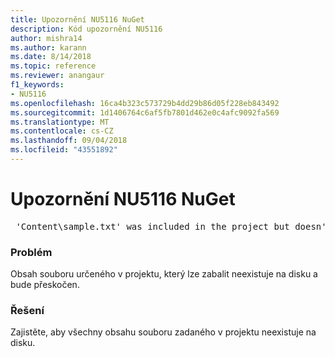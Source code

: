 ```yaml
---
title: Upozornění NU5116 NuGet
description: Kód upozornění NU5116
author: mishra14
ms.author: karann
ms.date: 8/14/2018
ms.topic: reference
ms.reviewer: anangaur
f1_keywords:
- NU5116
ms.openlocfilehash: 16ca4b323c573729b4dd29b86d05f228eb843492
ms.sourcegitcommit: 1d1406764c6af5fb7801d462e0c4afc9092fa569
ms.translationtype: MT
ms.contentlocale: cs-CZ
ms.lasthandoff: 09/04/2018
ms.locfileid: "43551892"
---
```

# <a name="nuget-warning-nu5116"></a>Upozornění NU5116 NuGet
<pre> 'Content\sample.txt' was included in the project but doesn't exist. Skipping...</pre>

### <a name="issue"></a>Problém

Obsah souboru určeného v projektu, který lze zabalit neexistuje na disku a bude přeskočen.


### <a name="solution"></a>Řešení

Zajistěte, aby všechny obsahu souboru zadaného v projektu neexistuje na disku.

